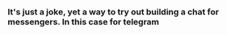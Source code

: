 ### It's just a joke, yet a way to try out building a chat for messengers. In this case for telegram
